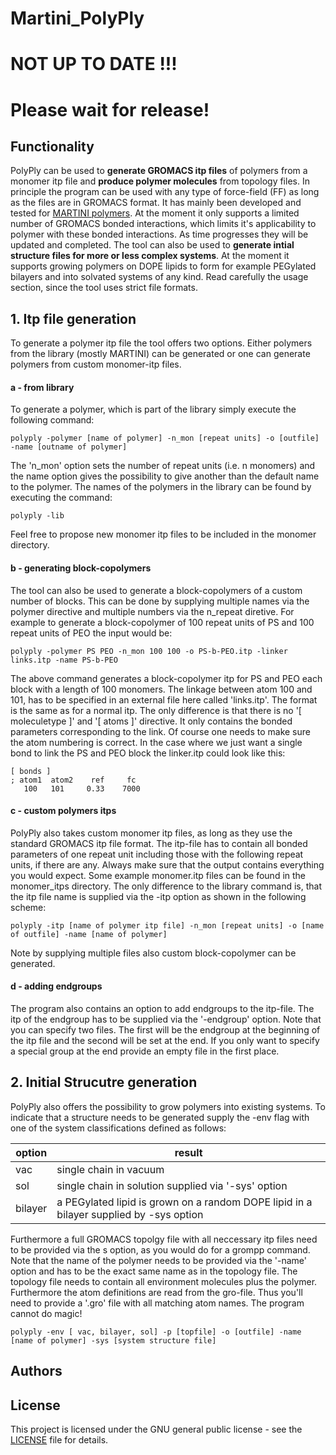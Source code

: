 # Martini_PolyPly
# NOT UP TO DATE !!!
# Please wait for release!

## Functionality 
PolyPly can be used to **generate GROMACS itp files** of polymers from a monomer itp file and **produce polymer molecules** from topology files. In principle the program can be used with any type of force-field (FF) as long as the files are in GROMACS format. It has mainly been developed and tested for [MARTINI polymers](http://www.cgmartini.nl/index.php/force-field-parameters/polymers). At the moment it only supports a limited number of GROMACS bonded interactions, which limits it's applicability to polymer with these bonded interactions. As time progresses they will be updated and completed. The tool can also be used to **generate intial structure files for more or less complex systems**. At the moment it supports growing polymers on DOPE lipids to form for example PEGylated bilayers and into solvated systems of any kind. Read carefully the usage section, since the tool uses strict file formats. 

## 1. Itp file generation
To generate a polymer itp file the tool offers two options. Either polymers from the library (mostly MARTINI) can be generated or one can generate polymers from custom monomer-itp files. 

#### a - from library
To generate a polymer, which is part of the library simply execute the following command:
```
polyply -polymer [name of polymer] -n_mon [repeat units] -o [outfile] -name [outname of polymer]
```
The 'n_mon' option sets the number of repeat units (i.e. n monomers) and the name option gives the possibility to give another than the default name to the polymer. The names of the polymers in the library can be found by executing the command:
```
polyply -lib
```
Feel free to propose new monomer itp files to be included in the monomer directory.
#### b - generating block-copolymers
The tool can also be used to generate a block-copolymers of a custom number of blocks. This can be done by supplying multiple names via the polymer directive and multiple numbers via the n_repeat diretive. For example to generate a block-copolymer of 100 repeat units of PS and 100 repeat units of PEO the input would be:
```
polyply -polymer PS PEO -n_mon 100 100 -o PS-b-PEO.itp -linker links.itp -name PS-b-PEO
```
The above command generates a block-copolymer itp for PS and PEO each block with a length of 100 monomers. The linkage between atom 100 and 101, has to be specified in an external file here called 'links.itp'. The format is the same as for a normal itp. The only difference is that there is no '[ moleculetype ]' and '[ atoms ]' directive. It only contains the bonded parameters corresponding to the link. Of course one needs to make sure the atom numbering is correct. In the case where we just want a single bond to link the PS and PEO block the linker.itp could look like this:
```
[ bonds ]
; atom1  atom2    ref     fc
   100   101     0.33    7000
```
#### c - custom polymers itps 
PolyPly also takes custom monomer itp files, as long as they use the standard GROMACS itp file format. The itp-file has to contain all bonded parameters of one repeat unit including those with the following repeat units, if there are any. Always make sure that the output contains everything you would expect. Some example monomer.itp files can be found in the monomer_itps directory. The only difference to the library command is, that the itp file name is supplied via the -itp option as shown in the following scheme:
```
polyply -itp [name of polymer itp file] -n_mon [repeat units] -o [name of outfile] -name [name of polymer]
```
Note by supplying multiple files also custom block-copolymer can be generated. 

#### d - adding endgroups 
The program also contains an option to add endgroups to the itp-file. The itp of the endgroup has to be supplied via the '-endgroup' option. Note that you can specify two files. The first will be the endgroup at the beginning of the itp file and the second will be set at the end. If you only want to specify a special group at the end provide an empty file in the first place. 

## 2. Initial Strucutre generation
PolyPly also offers the possibility to grow polymers into existing systems. To indicate that a structure needs to be generated supply the -env flag with one of the system classifications defined as follows:

option  | result
--------| ------------------------------------------------------------------------------------------
vac     | single chain in vacuum
sol     | single chain in solution supplied via '-sys' option
bilayer | a PEGylated lipid is grown on a random DOPE lipid in a bilayer supplied by -sys option

Furthermore a full GROMACS topolgy file with all neccessary itp files need to be provided via the s option, as you would do for a grompp command. Note that the name of the polymer needs to be provided via the '-name' option and has to be the exact same name as in the topology file. The topology file needs to contain all environment molecules plus the polymer. Furthermore the atom definitions are read from the gro-file. Thus you'll need to provide a '.gro' file with all matching atom names. The program cannot do magic!
```
polyply -env [ vac, bilayer, sol] -p [topfile] -o [outfile] -name [name of polymer] -sys [system structure file]
```
## Authors

## License

This project is licensed under the GNU general public license - see the [LICENSE](LICENSE) file for details.
